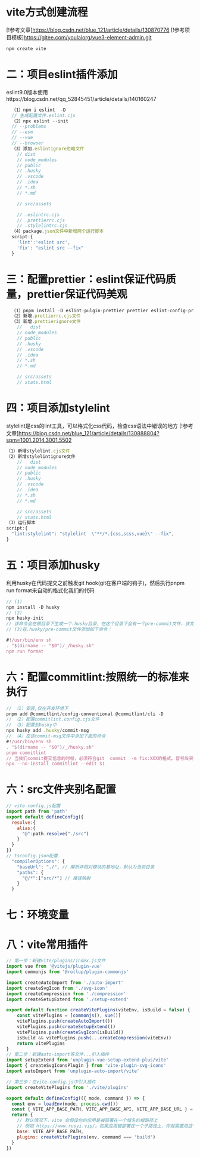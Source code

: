 # vite方式创建流程
[!参考文章]https://blog.csdn.net/blue_121/article/details/130870776
[!参考项目模板]https://gitee.com/youlaiorg/vue3-element-admin.git
```js
npm create vite

```
# 二：项目eslint插件添加
eslint9.0版本使用https://blog.csdn.net/qq_52845451/article/details/140160247
```js
  （1）npm i eslint  -D
  // 生成配置文件.eslint.cjs
  （2）npx eslint --init
  // --problems
  // --esm
  // --vue
  // --browser
  （3）添加.eslintignore忽略文件
    // dist
    // node_modules
    // public
    // .husky
    // .vscode
    // .idea
    // *.sh
    // *.md

    // src/assets

    // .eslintrc.cjs
    // .prettierrc.cjs
    // .stylelintrc.cjs
  （4）package.json文件中新增两个运行脚本
  script:{
    'lint':'eslint src',
    'fix': "eslint src --fix"
  }

```
# 三：配置prettier：eslint保证代码质量，prettier保证代码美观
```js
  （1）pnpm install -D eslint-pulgin-prettier prettier eslint-config-prettier
  （2）新增.prettierrc.cjs文件
  （3）新增.prettierignore文件
    //   dist
    // node_modules
    // public
    // .husky
    // .vscode
    // .idea
    // *.sh
    // *.md

    // src/assets
    // stats.html

```
# 四：项目添加stylelint
stylelint是css的lint工具，可以格式化css代码，检查css语法中错误的地方
[!参考文章]https://blog.csdn.net/blue_121/article/details/130888804?spm=1001.2014.3001.5502
  ```js
  （1）新增stylelint.cjs文件
  （2）新增stylelintignore文件
      //   dist
      // node_modules
      // public
      // .husky
      // .vscode
      // .idea
      // *.sh
      // *.md

      // src/assets
      // stats.html
  （3）运行脚本
  script:{
    "lint:stylelint": "stylelint  \"**/*.{css,scss,vue}\" --fix",
  }
  ```
# 五：项目添加husky
利用husky在代码提交之前触发git hook(git在客户端的钩子)，然后执行pnpm run format来自动的格式化我们的代码
```js
// (1)
npm install -D husky
// (2)
npx husky-init
// 该命令会在根目录下生成一个.husky目录，在这个目录下会有一个pre-commit文件，该文件中的命令会在我们执行commit的时候执行
// (3)在.husky/pre-commit文件添加如下命令：

#!/usr/bin/env sh
. "$(dirname -- "$0")/_/husky.sh"
npm run format
```
# 六：配置commitlint:按照统一的标准来执行
```js
// （1）安装,仅在开发环境下
pnpm add @commitlint/config-conventional @commitlint/cli -D
// （2）配置commitlint.config.cjs文件
// （3）配置到husky中
npx husky add .husky/commit-msg
// （4）在该commit-msg文件中添加下面的命令
#!/usr/bin/env sh
. "$(dirname -- "$0")/_/husky.sh"
pnpm commitlint
// 当我们commit提交信息的时候，必须符合git  commit  -m fix:XXX的格式。冒号后买你一定要加空格
npx --no-install commitlint --edit $1

```
# 六：src文件夹别名配置
```js
// vite.config.js配置
import path from 'path'
export default defineConfig({
  resolve:{
    alias:{
      "@":path.resolve("./src")
    }
  }
})
// tsconfig.json配置
  "compilerOptions": {
    "baseUrl": "./", // 解析非相对模块的基地址，默认为当前目录
    "paths": {
      "@/*":["src/*"] // 路径映射
    }
  }
```
# 七：环境变量
# 八：vite常用插件
```js
// 第一步：新建vite/plugins/index.js文件
import vue from '@vitejs/plugin-vue'
import commonjs from '@rollup/plugin-commonjs'

import createAutoImport from './auto-import'
import createSvgIcon from './svg-icon'
import createCompression from './compression'
import createSetupExtend from './setup-extend'

export default function createVitePlugins(viteEnv, isBuild = false) {
    const vitePlugins = [commonjs(), vue()]
    vitePlugins.push(createAutoImport())
	vitePlugins.push(createSetupExtend())
    vitePlugins.push(createSvgIcon(isBuild))
	isBuild && vitePlugins.push(...createCompression(viteEnv))
    return vitePlugins
}
// 第二步：新建auto-import等文件...引入插件
import setupExtend from 'unplugin-vue-setup-extend-plus/vite'
import { createSvgIconsPlugin } from 'vite-plugin-svg-icons'
import autoImport from 'unplugin-auto-import/vite'

// 第三步：在vite.config.js中引入插件
import createVitePlugins from './vite/plugins'

export default defineConfig(({ mode, command }) => {
  const env = loadEnv(mode, process.cwd())
  const { VITE_APP_BASE_PATH, VITE_APP_BASE_API, VITE_APP_BASE_URL } = env
  return {
    // 默认情况下，vite 会假设你的应用是被部署在一个域名的根路径上
    // 例如 https://www.ruoyi.vip/。如果应用被部署在一个子路径上，你就需要用这个选项指定这个子路径。例如，如果你的应用被部署在 https://www.ruoyi.vip/admin/，则设置 baseUrl 为 /admin/。
    base: VITE_APP_BASE_PATH,
    plugins: createVitePlugins(env, command === 'build')
  }
})
```